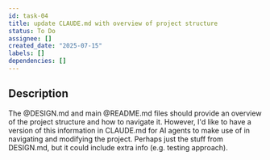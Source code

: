 ```yaml
---
id: task-04
title: update CLAUDE.md with overview of project structure
status: To Do
assignee: []
created_date: "2025-07-15"
labels: []
dependencies: []
---
```


## Description

The @DESIGN.md and main @README.md files should provide an overview of the
project structure and how to navigate it. However, I'd like to have a version of
this information in CLAUDE.md for AI agents to make use of in navigating and
modifying the project. Perhaps just the stuff from DESIGN.md, but it could
include extra info (e.g. testing approach).
